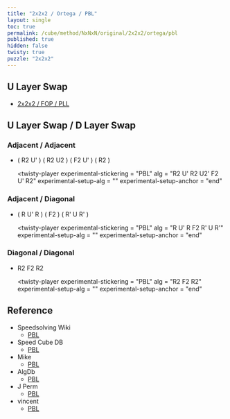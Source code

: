 ```yaml
---
title: "2x2x2 / Ortega / PBL"
layout: single
toc: true
permalink: /cube/method/NxNxN/original/2x2x2/ortega/pbl
published: true
hidden: false
twisty: true
puzzle: "2x2x2"
---
```

<span id="cube" puzzle="{{page.puzzle}}"></span>

<head>
  <base target="_blank">
  <link
    rel   = "stylesheet"
    type  = "text/css"
    href  = "/assets/css/twisty/NxNxN/2x2x2.css"
  >
  <script
    src   = "https://cdn.cubing.net/js/cubing/twisty"
    type  = "module"
    defer
  ></script>
</head>



## U Layer Swap

- [2x2x2 / FOP / PLL](/cube/method/NxNxN/original/2x2x2/fop/pll)



## U Layer Swap / D Layer Swap

### Adjacent / Adjacent

- ( R2 U' ) ( R2 U2 ) ( F2 U' ) ( R2 )

  <twisty-player
    experimental-stickering   = "PBL"
    alg                       = "R2 U' R2 U2' F2 U' R2"
    experimental-setup-alg    = ""
    experimental-setup-anchor = "end"
  ></twisty-player>

### Adjacent / Diagonal

- ( R U' R ) ( F2 ) ( R' U R' )

  <twisty-player
    experimental-stickering   = "PBL"
    alg                       = "R U' R F2 R' U R'"
    experimental-setup-alg    = ""
    experimental-setup-anchor = "end"
  ></twisty-player>

### Diagonal / Diagonal

- R2 F2 R2

  <twisty-player
    experimental-stickering   = "PBL"
    alg                       = "R2 F2 R2"
    experimental-setup-alg    = ""
    experimental-setup-anchor = "end"
  ></twisty-player>



## Reference

- Speedsolving Wiki
  - [PBL](https://www.speedsolving.com/wiki/index.php/PBL)
- Speed Cube DB
  - [PBL](https://speedcubedb.com/a/2x2/OrtegaPBL)
- Mike
  - [PBL](https://logiqx.github.io/cubing-algs/html/pbl.html)
- AlgDb
  - [PBL](http://algdb.net/puzzle/222/ortegapbl)
- J Perm
  - [PBL](https://jperm.net/algs/2x2pbl)
- vincent
  - [PBL](https://m.blog.naver.com/vincentcube/60134828872)
